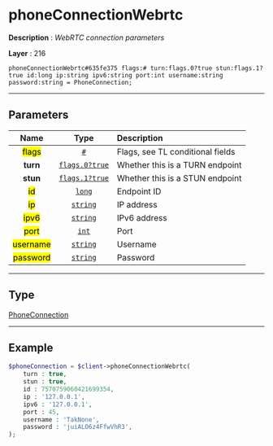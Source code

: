 # phoneConnectionWebrtc

**Description** : *WebRTC connection parameters*

**Layer** : 216

```tl
phoneConnectionWebrtc#635fe375 flags:# turn:flags.0?true stun:flags.1?true id:long ip:string ipv6:string port:int username:string password:string = PhoneConnection;
```

---

## Parameters

| Name | Type | Description |
| :---: | :---: | :--- |
| <mark>flags</mark> | [`#`](type/#) | Flags, see TL conditional fields |
| **turn** | [`flags.0?true`](type/true) | Whether this is a TURN endpoint |
| **stun** | [`flags.1?true`](type/true) | Whether this is a STUN endpoint |
| <mark>id</mark> | [`long`](type/long) | Endpoint ID |
| <mark>ip</mark> | [`string`](type/string) | IP address |
| <mark>ipv6</mark> | [`string`](type/string) | IPv6 address |
| <mark>port</mark> | [`int`](type/int) | Port |
| <mark>username</mark> | [`string`](type/string) | Username |
| <mark>password</mark> | [`string`](type/string) | Password |

---

## Type

[PhoneConnection](type/PhoneConnection)

---

## Example

```php
$phoneConnection = $client->phoneConnectionWebrtc(
	turn : true,
	stun : true,
	id : 7570759060421699354,
	ip : '127.0.0.1',
	ipv6 : '127.0.0.1',
	port : 45,
	username : 'TakNone',
	password : 'juiALO6z4FfwVhR3',
);
```